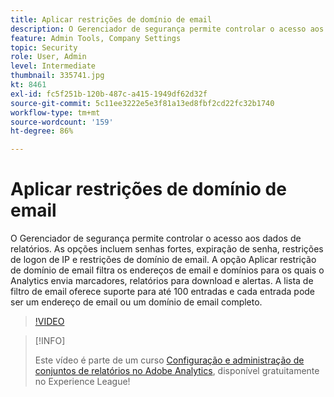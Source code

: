 ```yaml
---
title: Aplicar restrições de domínio de email
description: O Gerenciador de segurança permite controlar o acesso aos dados de relatórios. As opções incluem senhas fortes, expiração de senha, restrições de logon de IP e restrições de domínio de email. A opção Aplicar restrição de domínio de email filtra os endereços de email e domínios para os quais o Analytics envia marcadores, relatórios para download e alertas. A lista de filtro de email oferece suporte para até 100 entradas e cada entrada pode ser um endereço de email ou um domínio de email completo.
feature: Admin Tools, Company Settings
topic: Security
role: User, Admin
level: Intermediate
thumbnail: 335741.jpg
kt: 8461
exl-id: fc5f251b-120b-487c-a415-1949df62d32f
source-git-commit: 5c11ee3222e5e3f81a13ed8fbf2cd22fc32b1740
workflow-type: tm+mt
source-wordcount: '159'
ht-degree: 86%

---
```


# Aplicar restrições de domínio de email

O Gerenciador de segurança permite controlar o acesso aos dados de relatórios. As opções incluem senhas fortes, expiração de senha, restrições de logon de IP e restrições de domínio de email. A opção Aplicar restrição de domínio de email filtra os endereços de email e domínios para os quais o Analytics envia marcadores, relatórios para download e alertas. A lista de filtro de email oferece suporte para até 100 entradas e cada entrada pode ser um endereço de email ou um domínio de email completo.

>[!VIDEO](https://video.tv.adobe.com/v/335741/?quality=12&learn=on)

>[!INFO]
>
> Este vídeo é parte de um curso [Configuração e administração de conjuntos de relatórios no Adobe Analytics](https://experienceleague.adobe.com/?recommended=Analytics-A-1-2021.1.administration&amp;lang=pt-BR), disponível gratuitamente no Experience League!